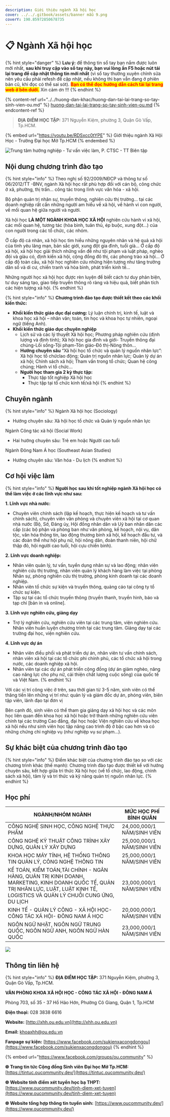 ```yaml
---
description: Giới thiệu ngành Xã hội học
cover: ../../.gitbook/assets/banner mẫu 9.png
coverY: 190.85972850678735
---
```


# 📋 Ngành Xã hội học

{% hint style="danger" %}
**Lưu ý:** để thông tin sổ tay bạn nắm được luôn mới nhất, **sau khi truy cập vào sổ tay này, bạn vui lòng ấn F5 hoặc nút tải lại trang để cập nhật thông tin mới nhất** (vì sổ tay thường xuyên chỉnh sửa nên yêu cầu phải refesh để cập nhật, nếu không thì bạn vẫn đang ở phiên bản cũ, khi đọc có thể sai sót). <mark style="color:red;">**Bạn có thể đọc hướng dẫn cách tải lại trang web ở bên dưới.**</mark> Xin cảm ơn !!!
{% endhint %}

{% content-ref url="../../huong-dan-khac/huong-dan-tai-lai-trang-so-tay-sinh-vien-ou.md" %}
[huong-dan-tai-lai-trang-so-tay-sinh-vien-ou.md](../../huong-dan-khac/huong-dan-tai-lai-trang-so-tay-sinh-vien-ou.md)
{% endcontent-ref %}

> **ĐỊA ĐIỂM HỌC TẬP:** 371 Nguyễn Kiệm, phường 3, Quận Gò Vấp, Tp.HCM.

{% embed url="https://youtu.be/RDSxcc0tYPE" %}
Giới thiệu ngành Xã Hội Học - Trường Đại học Mở Tp.HCM
{% endembed %}

![Trung tâm hướng nghiệp - Tư vấn việc làm, P. CTSC - TT Biên tập](<../../.gitbook/assets/Sß+ò tay h¦¦ß+¢ng nghiß+çp - bß¦ún ch+¡nh - size nhß+Å1024\_33.jpg>)

## Nội dung chương trình đào tạo

{% hint style="info" %}
Theo nghị số 92/2009/NĐCP và thông tư số 06/2012/TT -BNV, ngành Xã hội học rất phù hợp đối với cán bộ, công chức ở xã, phường, thị trấn… công tác trong lĩnh vực văn hóa - xã hội.

Bộ phận quản trị nhân sự, truyền thông, nghiên cứu thị trường… tại các doanh nghiệp rất cần những người am hiểu về xã hội, về hành vi con người, về mối quan hệ giữa người và người.

Xã hội học **LÀ MỘT NGÀNH KHOA HỌC XÃ HỘI** nghiên cứu hành vi xã hội, các mối quan hệ, tương tác (hòa bình, tuân thủ, ép buộc, xung đột…) của con người trong các tổ chức, các nhóm.

Ở cấp độ cá nhân, xã hội học tìm hiểu những nguyên nhân và hệ quả xã hội của tình yêu lãng mạn, bản sắc giới, xung đột gia đình, tuổi già… Ở cấp độ xã hội, xã hội học giải thích những vấn đề như tội phạm và luật pháp, nghèo đói và giàu có, định kiến xã hội, cộng đồng đô thị, các phong trào xã hội… Ở cấp độ toàn cầu, xã hội học nghiên cứu những hiện tượng như tăng trưởng dân số và di cư, chiến tranh và hòa bình, phát triển kinh tế…

Những người học xã hội học được rèn luyện để biết cách tư duy phản biện, tư duy sáng tạo, giao tiếp truyền thông rõ ràng và hiệu quả, biết phân tích các hiện tượng xã hội.
{% endhint %}

{% hint style="info" %}
**Chương trình đào tạo được thiết kết theo các khối kiến thức:**

* **Khối kiến thức giáo dục đại cương:** Lý luận chính trị, kinh tế, luật và khoa học xã hội – nhân văn; toán, tin học và khoa học tự nhiên, ngoại ngữ (tiếng Anh).
* **Khối kiến thức giáo dục chuyên nghiệp**
  * Lịch sử và các lý thuyết Xã hội học; Phương pháp nghiên cứu (định lượng và định tính); Xã hội học gia đình và giới- Truyền thông đại chúng-Lối sống-Tội phạm-Tôn giáo-Đô thị-Nông thôn…
  * **Hướng chuyên sâu** “Xã hội học tổ chức và quản lý nguồn nhân lực”: Xã hội học tổ chứclao động; Quản trị nguồn nhân lực; Quản lý dự án xã hội; Chính sách xã hội; Tham vấn trong tổ chức; Quan hệ công chúng; Hành vi tổ chức…
  * **Người học tham gia 2 kỳ thực tập:**
    * Thực tập tốt nghiệp Xã hội học
    * Thực tập tại tổ chức kinh tế/xã hội
{% endhint %}

## Chuyên ngành

{% hint style="info" %}
Ngành Xã hội học (Sociology)

* Hướng chuyên sâu: Xã hội học tổ chức và Quản lý nguồn nhân lực

Ngành Công tác xã hội (Social Work)

* Hai hướng chuyên sâu: Trẻ em hoặc Người cao tuổi

Ngành Đông Nam Á học (Southeast Asian Studies)

* Hướng chuyên sâu: Văn hóa - Du lịch
{% endhint %}

## Cơ hội việc làm

{% hint style="info" %}
**Người học sau khi tốt nghiệp ngành Xã hội học có thể làm việc ở các lĩnh vực như sau:**

**1. Lĩnh vực nhà nước:**

* Chuyên viên chính sách (lập kế hoạch, thực hiện kế hoạch và tư vấn chính sách), chuyên viên văn phòng và chuyên viên xã hội tại cơ quan nhà nước (Bộ, Sở, Đảng ủy, Hội đồng nhân dân và Uỷ ban nhân dân các cấp (các bộ phận và phòng ban như văn phòng, kế hoạch, nội vụ, dân tộc, văn hóa thông tin, lao động thương binh xã hội, kế hoạch đầu tư, và các đoàn thể như hội phụ nữ, hội nông dân, đoàn thanh niên, hội chữ thập đỏ, hội người cao tuổi, hội cựu chiến binh).

**2. Lĩnh vực doanh nghiệp:**

* Nhân viên quản lý, tư vấn, tuyển dụng nhân sự và lao động; nhân viên nghiên cứu thị trường, nhân viên quản lý khách hàng làm việc tại phòng Nhân sự, phòng nghiên cứu thị trường, phòng kinh doanh tại các doanh nghiệp.
* Nhân viên tổ chức sự kiện và truyền thông, quảng cáo tại công ty tổ chức sự kiện.
* Tập sự tại các tổ chức truyền thông (truyền thanh, truyền hình, báo và tạp chí \[bản in và online].

**3. Lĩnh vực nghiên cứu, giảng dạy**

* Trợ lý nghiên cứu, nghiên cứu viên tại các trung tâm, viện nghiên cứu. Nhân viên huấn luyện chương trình tại các trung tâm. Giảng dạy tại các trường đại học, viện nghiên cứu.

**4. Lĩnh vực dự án**

* Nhân viên điều phối và phát triển dự án, nhân viên tư vấn chính sách, nhân viên xã hội tại các tổ chức phi chính phủ, các tổ chức xã hội trong nước, các doanh nghiệp xã hội.
* Nhân viên tại các dự án phát triển cộng đồng (dự án giảm nghèo, nâng cao năng lực cho phụ nữ, cải thiện chất lượng cuộc sống) của quốc tế và Việt Nam.
{% endhint %}

Với các vị trí công việc ở trên, sau thời gian từ 3-5 năm, sinh viên có thể thăng tiến lên những vị trí như: quản lý và giám đốc dự án, phóng viên, biên tập viên, lãnh đạo tại đơn vị

Bên cạnh đó, sinh viên có thể tham gia giảng dạy xã hội học và các môn học liên quan đến khoa học xã hội hoặc trở thành những nghiên cứu viên chính tại các trường Cao đẳng, đại học hoặc Viện nghiên cứu về khoa học xã hội nếu như sinh viên học tập nâng cao trình độ ở bậc cao hơn và có những chứng chỉ nghiệp vụ (như nghiệp vụ sư phạm...).

## Sự khác biệt của chương trình đào tạo

{% hint style="info" %}
Điểm khác biệt của chương trình đào tạo so với các chương trình khác (thế mạnh): Chương trình đào tạo được thiết kế với hướng chuyên sâu, kết hợp giữa tri thức Xã hội học (về tổ chức, lao động, chính sách xã hội), tâm lý và tri thức và kỹ năng quản trị nguồn nhân lực.
{% endhint %}

## Học phí

| NGÀNH/NHÓM NGÀNH                                                                                                                                                                  | MỨC HỌC PHÍ BÌNH QUÂN      |
| --------------------------------------------------------------------------------------------------------------------------------------------------------------------------------- | -------------------------- |
| CÔNG NGHỆ SINH HỌC, CÔNG NGHỆ THỰC PHẨM                                                                                                                                           | 24,000,000/1 NĂM/SINH VIÊN |
| CÔNG NGHỆ KỸ THUẬT CÔNG TRÌNH XÂY DỰNG, QUẢN LÝ XÂY DỰNG                                                                                                                          | 25,000,000/1 NĂM/SINH VIÊN |
| KHOA HỌC MÁY TÍNH, HỆ THỐNG THÔNG TIN QUẢN LÝ, CÔNG NGHỆ THÔNG TIN                                                                                                                | 25,000,000/1 NĂM/SINH VIÊN |
| KẾ TOÁN, KIỂM TOÁN,TÀI CHÍNH - NGÂN HÀNG, QUẢN TRỊ KINH DOANH, MARKETING, KINH DOANH QUỐC TẾ, QUẢN TRỊ NHÂN LỰC, LUẬT, LUẬT KINH TẾ, LOGISTICS VÀ QUẢN LÝ CHUỖI CUNG ỨNG, DU LỊCH | 23,000,000/1 NĂM/SINH VIÊN |
| KINH TẾ - QUẢN LÝ CÔNG - XÃ HỘI HỌC- CÔNG TÁC XÃ HỘI- ĐÔNG NAM Á HỌC                                                                                                              | 20,000,000/1 NĂM/SINH VIÊN |
| NGÔN NGỮ NHẬT, NGÔN NGỮ TRUNG QUỐC, NGÔN NGỮ ANH, NGÔN NGỮ HÀN QUỐC                                                                                                               | 23,000,000/1 NĂM/SINH VIÊN |

![](<../../.gitbook/assets/image (45).png>)

## Thông tin liên hệ

{% hint style="info" %}
**ĐỊA ĐIỂM HỌC TẬP:** 371 Nguyễn Kiệm, phường 3, Quận Gò Vấp, Tp.HCM.

**VĂN PHÒNG KHOA XÃ HỘI HỌC - CÔNG TÁC XÃ HỘI - ĐÔNG NAM Á**

Phòng 703, số 35 - 37 Hồ Hảo Hớn, Phường Cô Giang, Quận 1, Tp.HCM

**Điện thoại:** 028 3838 6616

**Website:** [http://xhh.ou.edu.vn](http://xhh.ou.edu.vn)

**Email:** [khoaxhh@ou.edu.vn](mailto:khoaxhh@ou.edu.vn)

**Fanpage sự kiện:** [https://www.facebook.com/sukienxacongdongou](https://www.facebook.com/sukienxacongdongou)
{% endhint %}

{% embed url="https://www.facebook.com/groups/ou.community" %}

**🌐** **Trang tin tức Cộng đồng Sinh viên Đại học Mở Tp.HCM:** [https://tintuc.oucommunity.dev/](https://tintuc.oucommunity.dev/)

**🌐** **Website tính điểm xét tuyển học bạ THPT:** [https://www.oucommunity.dev/tinh-diem-xet-tuyen](https://www.oucommunity.dev/tinh-diem-xet-tuyen)

**🌐** **Website tổng hợp thông tin tuyển sinh:** [https://www.oucommunity.dev/](https://www.oucommunity.dev/)
